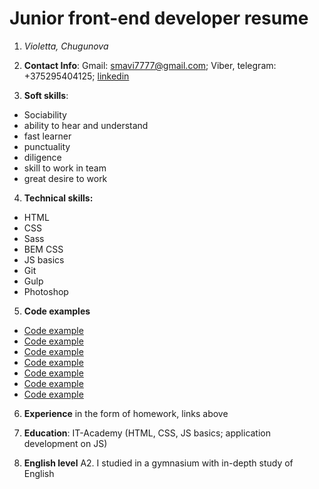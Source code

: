 # Junior front-end developer resume
1. *Violetta, Chugunova*

2. **Contact Info**: Gmail: smavi7777@gmail.com; Viber, telegram: +375295404125; [linkedin](http://linkedin.com/in/violetta-c-128127197)

3. **Soft skills**: 
* Sociability
* ability to hear and understand
* fast learner
* punctuality 
* diligence
* skill to work in team
* great desire to work

4. **Technical skills:**
 + HTML 
 + CSS 
 + Sass 
 + BEM CSS 
 + JS basics 
 + Git 
 + Gulp 
 + Photoshop

5. **Code examples**
- [Code example](https://violettach404.github.io/)
- [Code example](https://repl.it/@violetta404/drinks-function)
 - [Code example](https://repl.it/@violetta404/drinks-class)
 - [Code example](https://repl.it/@violetta404/raduga-keycolornumber) 
 - [Code example](https://repl.it/@violetta404/raduga-keycolorname)
 - [Code example](https://repl.it/@violetta404/draggg)
 - [Code example](https://repl.it/@violetta404/valid-form)

6. **Experience** in the form of homework, links above

7. **Education**: IT-Academy (HTML, CSS, JS basics; application development on JS)

8. **English level** A2. I studied in a gymnasium with in-depth study of English